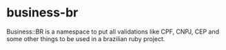 # business-br
Business::BR is a namespace to put all validations like CPF, CNPJ, CEP and some other things to be used in a brazilian ruby project.
